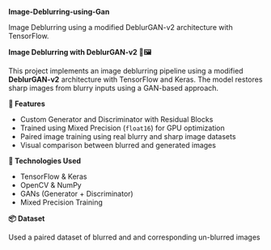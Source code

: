 **Image-Deblurring-using-Gan**

Image Deblurring using a modified DeblurGAN-v2 architecture with TensorFlow.

**Image Deblurring with DeblurGAN-v2 🧠🖼️**

This project implements an image deblurring pipeline using a modified **DeblurGAN-v2** architecture with TensorFlow and Keras. The model restores sharp images from blurry inputs using a GAN-based approach.

**🚀 Features**

- Custom Generator and Discriminator with Residual Blocks
- Trained using Mixed Precision (`float16`) for GPU optimization
- Paired image training using real blurry and sharp image datasets
- Visual comparison between blurred and generated images

**🧰 Technologies Used**

- TensorFlow & Keras
- OpenCV & NumPy
- GANs (Generator + Discriminator)
- Mixed Precision Training

**📦 Dataset**

Used a paired dataset of blurred and and corresponding un-blurred images
